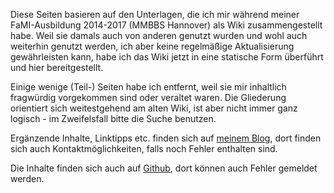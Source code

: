 Diese Seiten basieren auf den Unterlagen, die ich mir während meiner FaMI-Ausbildung 2014-2017 (MMBBS Hannover) als Wiki zusammengestellt habe. Weil sie damals auch von anderen genutzt wurden und wohl auch weiterhin genutzt werden, ich aber keine regelmäßige Aktualisierung gewährleisten kann, habe ich das Wiki jetzt in eine statische Form überführt und hier bereitgestellt.

Einige wenige (Teil-) Seiten habe ich entfernt, weil sie mir inhaltlich fragwürdig vorgekommen sind oder veraltet waren. Die Gliederung orientiert sich weitestgehend am alten Wiki, ist aber nicht immer ganz logisch - im Zweifelsfall bitte die Suche benutzen.

Ergänzende Inhalte, Linktipps etc. finden sich auf [meinem Blog](https://blog.grdl.eu), dort finden sich auch Kontaktmöglichkeiten, falls noch Fehler enthalten sind.



Die Inhalte finden sich auch auf [Github](https://github.com/wobintosh/fami-einfuehrung), dort können auch Fehler gemeldet werden.